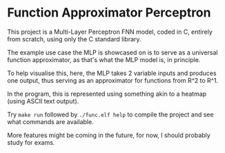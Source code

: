 # Function Approximator Perceptron

This project is a Multi-Layer Perceptron FNN model, coded in C, entirely from scratch, using only the C standard library.

The example use case the MLP is showcased on is to serve as a universal function approximator, as that's what the MLP model is, in principle.

To help visualise this, here, the MLP takes 2 variable inputs and produces one output, thus serving as an approximator for functions from R^2 to R^1.

In the program, this is represented using something akin to a heatmap (using ASCII text output).

Try `make run` followed by `./func.elf help` to compile the project and see what commands are available.

More features might be coming in the future, for now, I should probably study for exams.
